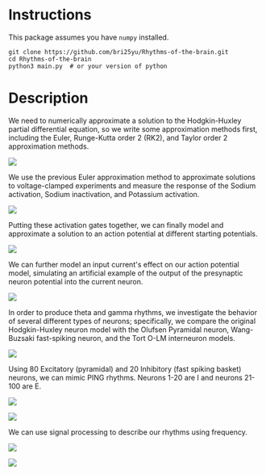 # Instructions
This package assumes you have `numpy` installed.
```
git clone https://github.com/bri25yu/Rhythms-of-the-brain.git
cd Rhythms-of-the-brain
python3 main.py  # or your version of python
```

# Description
We need to numerically approximate a solution to the Hodgkin-Huxley partial differential equation, so we write some approximation methods first, including the Euler, Runge-Kutta order 2 (RK2), and Taylor order 2 approximation methods.


![](output/ApproximationsExperiment.png)
<div style="page-break-after: always;"></div>


We use the previous Euler approximation method to approximate solutions to voltage-clamped experiments and measure the response of the Sodium activation, Sodium inactivation, and Potassium activation.


![](output/GatesExperiment.png)
<div style="page-break-after: always;"></div>


Putting these activation gates together, we can finally model and approximate a solution to an action potential at different starting potentials.


![](output/ActionPotentialExperiment.png)
<div style="page-break-after: always;"></div>


We can further model an input current's effect on our action potential model, simulating an artificial example of the output of the presynaptic neuron potential into the current neuron.


![](output/InputCurrentsExperiment.png)
<div style="page-break-after: always;"></div>


In order to produce theta and gamma rhythms, we investigate the behavior of several different types of neurons; specifically, we compare the original Hodgkin-Huxley neuron model with the Olufsen Pyramidal neuron, Wang-Buzsaki fast-spiking neuron, and the Tort O-LM interneuron models. 


![](output/NeuronTypeCurrentResponseExperiment.png)
<div style="page-break-after: always;"></div>


Using 80 Excitatory (pyramidal) and 20 Inhibitory (fast spiking basket) neurons, we can mimic PING rhythms. Neurons 1-20 are I and neurons 21-100 are E. 


![](output/SmallEINetworkFastExperiment.png)


![](output/PingPropertiesEINetworkExperiment.png)
<div style="page-break-after: always;"></div>


We can use signal processing to describe our rhythms using frequency.


![](output/VoltageExperiment.png)


![](output/FFTExperiment.png)
